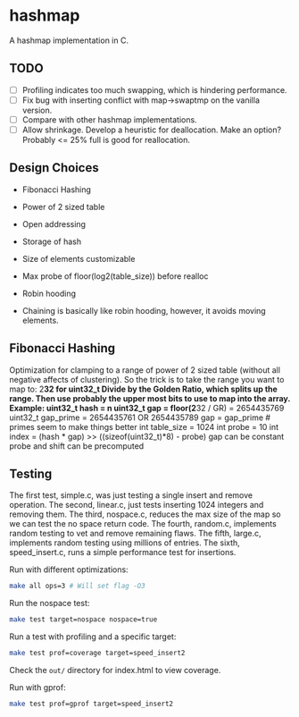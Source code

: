 
# hashmap
A hashmap implementation in C.

## TODO
* [ ] Profiling indicates too much swapping, which is hindering performance.
* [ ] Fix bug with inserting conflict with map->swaptmp on the vanilla version.
* [ ] Compare with other hashmap implementations.
* [ ] Allow shrinkage. Develop a heuristic for deallocation. Make an option? Probably &lt;= 25% full is good for reallocation.

## Design Choices
* Fibonacci Hashing
* Power of 2 sized table
* Open addressing
* Storage of hash
* Size of elements customizable
* Max probe of floor(log2(table_size)) before realloc
* Robin hooding

* Chaining is basically like robin hooding, however, it avoids moving elements.

## Fibonacci Hashing
Optimization for clamping to a range of power of 2 sized table (without all negative affects of clustering).
So the trick is to take the range you want to map to: 2**32 for uint32_t
Divide by the Golden Ratio, which splits up the range.
Then use probably the upper most bits to use to map into the array.
Example:
uint32_t hash = n
uint32_t gap = floor(2**32 / GR) = 2654435769
uint32_t gap_prime = 2654435761 OR 2654435789
gap = gap_prime # primes seem to make things better
int table_size = 1024
int probe = 10
int index = (hash * gap) >> ((sizeof(uint32_t)*8) - probe)
gap can be constant
probe and shift can be precomputed


## Testing
The first test, simple.c, was just testing a single insert and remove operation.
The second, linear.c, just tests inserting 1024 integers and removing them.
The third, nospace.c, reduces the max size of the map so we can test the no
space return code.
The fourth, random.c, implements random testing to vet and remove remaining flaws.
The fifth, large.c, implements random testing using millions of entries.
The sixth, speed_insert.c, runs a simple performance test for insertions.

Run with different optimizations:

```bash
make all ops=3 # Will set flag -O3
```

Run the nospace test:

```bash
make test target=nospace nospace=true
```

Run a test with profiling and a specific target:

```bash
make test prof=coverage target=speed_insert2
```

Check the `out/` directory for index.html to view coverage.

Run with gprof:

```bash
make test prof=gprof target=speed_insert2
```


